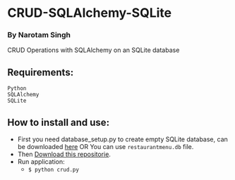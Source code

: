 # CRUD-SQLAlchemy-SQLite
### By Narotam Singh
CRUD Operations with SQLAlchemy on an SQLite database

## Requirements:
    Python
    SQLAlchemy
    SQLite
    
 ## How to install and use:
* First you need database_setup.py to create empty SQLite database, can be downloaded [here](https://www.udacity.com/api/nodes/3612388731/supplemental_media/database-setuppy/download) 
OR
You can use `restaurantmenu.db` file.
* Then [Download this repositorie](https://github.com/narotamsingh/CRUD-SQLAlchemy-SQLite.git).
* Run application:
  * `$ python crud.py`
